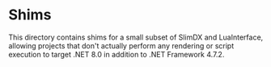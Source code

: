 # Shims

This directory contains shims for a small subset of SlimDX and LuaInterface, allowing projects that don't actually perform any rendering or script execution to target .NET 8.0 in addition to .NET Framework 4.7.2.

